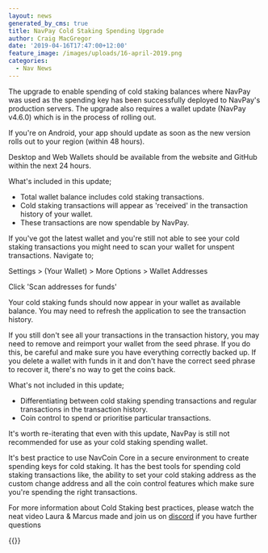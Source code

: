 ```yaml
---
layout: news
generated_by_cms: true
title: NavPay Cold Staking Spending Upgrade
author: Craig MacGregor
date: '2019-04-16T17:47:00+12:00'
feature_image: /images/uploads/16-april-2019.png
categories:
  - Nav News
---
```

The upgrade to enable spending of cold staking balances where NavPay was used as the spending key has been successfully deployed to NavPay's production servers. The upgrade also requires a wallet update (NavPay v4.6.0) which is in the process of rolling out.

If you're on Android, your app should update as soon as the new version rolls out to your region (within 48 hours).

Desktop and Web Wallets should be available from the website and GitHub within the next 24 hours.

What's included in this update;

* Total wallet balance includes cold staking transactions.
* Cold staking transactions will appear as 'received' in the transaction history of your wallet.
* These transactions are now spendable by NavPay.

If you've got the latest wallet and you're still not able to see your cold staking transactions you might need to scan your wallet for unspent transactions. Navigate to;

Settings > (Your Wallet) > More Options > Wallet Addresses

Click 'Scan addresses for funds'

Your cold staking funds should now appear in your wallet as available balance. You may need to refresh the application to see the transaction history.

If you still don't see all your transactions in the transaction history, you may need to remove and reimport your wallet from the seed phrase. If you do this, be careful and make sure you have everything correctly backed up. If you delete a wallet with funds in it and don't have the correct seed phrase to recover it, there's no way to get the coins back.

What's not included in this update;

* Differentiating between cold staking spending transactions and regular transactions in the transaction history.
* Coin control to spend or prioritise particular transactions.

It's worth re-iterating that even with this update, NavPay is still not recommended for use as your cold staking spending wallet. 

It's best practice to use NavCoin Core in a secure environment to create spending keys for cold staking. It has the best tools for spending cold staking transactions like, the ability to set your cold staking address as the custom change address and all the coin control features which make sure you're spending the right transactions.

For more information about Cold Staking best practices, please watch the neat video Laura & Marcus made and join us on [discord](https://discord.gg/y4Vu9jw) if you have further questions

{{<youtube ERIRWwrajco>}}
